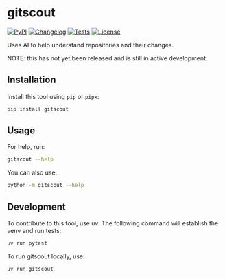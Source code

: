# gitscout

[![PyPI](https://img.shields.io/pypi/v/gitscout.svg)](https://pypi.org/project/gitscout/)
[![Changelog](https://img.shields.io/github/v/release/wolfmanstout/gitscout?include_prereleases&label=changelog)](https://github.com/wolfmanstout/gitscout/releases)
[![Tests](https://github.com/wolfmanstout/gitscout/actions/workflows/test.yml/badge.svg)](https://github.com/wolfmanstout/gitscout/actions/workflows/test.yml)
[![License](https://img.shields.io/badge/license-Apache%202.0-blue.svg)](https://github.com/wolfmanstout/gitscout/blob/master/LICENSE)

Uses AI to help understand repositories and their changes.

NOTE: this has not yet been released and is still in active development.

## Installation

Install this tool using `pip` or `pipx`:

```bash
pip install gitscout
```

## Usage

For help, run:

```bash
gitscout --help
```

You can also use:

```bash
python -m gitscout --help
```

## Development

To contribute to this tool, use uv. The following command will establish the
venv and run tests:

```bash
uv run pytest
```

To run gitscout locally, use:

```bash
uv run gitscout
```
